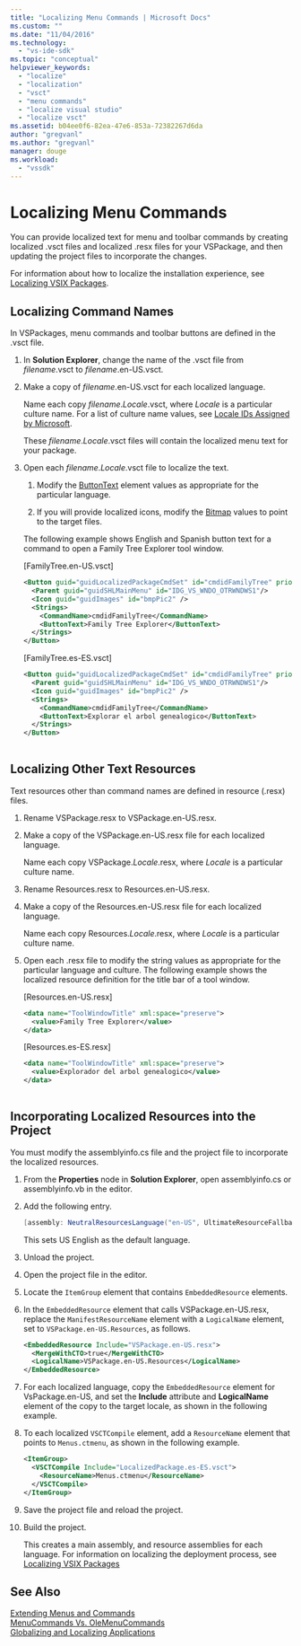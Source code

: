 ```yaml
---
title: "Localizing Menu Commands | Microsoft Docs"
ms.custom: ""
ms.date: "11/04/2016"
ms.technology: 
  - "vs-ide-sdk"
ms.topic: "conceptual"
helpviewer_keywords: 
  - "localize"
  - "localization"
  - "vsct"
  - "menu commands"
  - "localize visual studio"
  - "localize vsct"
ms.assetid: b04ee0f6-82ea-47e6-853a-72382267d6da
author: "gregvanl"
ms.author: "gregvanl"
manager: douge
ms.workload: 
  - "vssdk"
---
```

# Localizing Menu Commands
You can provide localized text for menu and toolbar commands by creating localized .vsct files and localized .resx files for your VSPackage, and then updating the project files to incorporate the changes.  
  
 For information about how to localize the installation experience, see [Localizing VSIX Packages](../extensibility/localizing-vsix-packages.md).  
  
## Localizing Command Names  
 In VSPackages, menu commands and toolbar buttons are defined in the .vsct file.  
  
1.  In **Solution Explorer**, change the name of the .vsct file from *filename*.vsct to *filename*.en-US.vsct.  
  
2.  Make a copy of *filename*.en-US.vsct for each localized language.  
  
     Name each copy *filename*.*Locale*.vsct, where *Locale* is a particular culture name. For a list of culture name values, see [Locale IDs Assigned by Microsoft](https://msdn.microsoft.com/en-us/library/windows/apps/jj657969.aspx).  
  
     These *filename*.*Locale*.vsct files will contain the localized menu text for your package.  
  
3.  Open each *filename*.*Locale*.vsct file to localize the text.  
  
    1.  Modify the [ButtonText](../extensibility/buttontext-element.md) element values as appropriate for the particular language.  
  
    2.  If you will provide localized icons, modify the [Bitmap](../extensibility/bitmap-element.md) values to point to the target files.  
  
     The following example shows English and Spanish button text for a command to open a Family Tree Explorer tool window.  
  
     [FamilyTree.en-US.vsct]  
  
    ```xml  
    <Button guid="guidLocalizedPackageCmdSet" id="cmdidFamilyTree" priority="0x0100" type="Button">  
      <Parent guid="guidSHLMainMenu" id="IDG_VS_WNDO_OTRWNDWS1"/>  
      <Icon guid="guidImages" id="bmpPic2" />  
      <Strings>  
        <CommandName>cmdidFamilyTree</CommandName>  
        <ButtonText>Family Tree Explorer</ButtonText>  
      </Strings>  
    </Button>  
    ```  
  
     [FamilyTree.es-ES.vsct]  
  
    ```xml  
    <Button guid="guidLocalizedPackageCmdSet" id="cmdidFamilyTree" priority="0x0100" type="Button">  
      <Parent guid="guidSHLMainMenu" id="IDG_VS_WNDO_OTRWNDWS1"/>  
      <Icon guid="guidImages" id="bmpPic2" />  
      <Strings>  
        <CommandName>cmdidFamilyTree</CommandName>  
        <ButtonText>Explorar el arbol genealogico</ButtonText>  
      </Strings>  
    </Button>  
  
    ```  
  
## Localizing Other Text Resources  
 Text resources other than command names are defined in resource (.resx) files.  
  
1.  Rename VSPackage.resx to VSPackage.en-US.resx.  
  
2.  Make a copy of the VSPackage.en-US.resx file for each localized language.  
  
     Name each copy VSPackage.*Locale*.resx, where *Locale* is a particular culture name.  
  
3.  Rename Resources.resx to Resources.en-US.resx.  
  
4.  Make a copy of the Resources.en-US.resx file for each localized language.  
  
     Name each copy Resources.*Locale*.resx, where *Locale* is a particular culture name.  
  
5.  Open each .resx file to modify the string values as appropriate for the particular language and culture. The following example shows the localized resource definition for the title bar of a tool window.  
  
     [Resources.en-US.resx]  
  
    ```xml  
    <data name="ToolWindowTitle" xml:space="preserve">  
      <value>Family Tree Explorer</value>  
    </data>  
    ```  
  
     [Resources.es-ES.resx]  
  
    ```xml  
    <data name="ToolWindowTitle" xml:space="preserve">  
      <value>Explorador del arbol genealogico</value>  
    </data>  
  
    ```  
  
## Incorporating Localized Resources into the Project  
 You must modify the assemblyinfo.cs file and the project file to incorporate the localized resources.  
  
1.  From the **Properties** node in **Solution Explorer**, open assemblyinfo.cs or assemblyinfo.vb in the editor.  
  
2.  Add the following entry.  
  
    ```csharp  
    [assembly: NeutralResourcesLanguage("en-US", UltimateResourceFallbackLocation.Satellite)]  
    ```  
  
     This sets US English as the default language.  
  
3.  Unload the project.  
  
4.  Open the project file in the editor.  
  
5.  Locate the `ItemGroup` element that contains `EmbeddedResource` elements.  
  
6.  In the `EmbeddedResource` element that calls VSPackage.en-US.resx, replace the `ManifestResourceName` element with a `LogicalName` element, set to `VSPackage.en-US.Resources`, as follows.  
  
    ```xml  
    <EmbeddedResource Include="VSPackage.en-US.resx">  
      <MergeWithCTO>true</MergeWithCTO>  
      <LogicalName>VSPackage.en-US.Resources</LogicalName>  
    </EmbeddedResource>  
    ```  
  
7.  For each localized language, copy the  `EmbeddedResource` element for VsPackage.en-US, and set the **Include** attribute and **LogicalName** element of the copy to the target locale, as shown in the following example.  
  
8.  To each localized `VSCTCompile` element, add a `ResourceName` element that points to `Menus.ctmenu`, as shown in the following example.  
  
    ```xml  
    <ItemGroup>  
      <VSCTCompile Include="LocalizedPackage.es-ES.vsct">  
        <ResourceName>Menus.ctmenu</ResourceName>  
      </VSCTCompile>  
    </ItemGroup>  
    ```  
  
9. Save the project file and reload the project.  
  
10. Build the project.  
  
     This creates a main assembly, and resource assemblies for each language. For information on localizing the deployment process, see [Localizing VSIX Packages](../extensibility/localizing-vsix-packages.md)  
  
## See Also  
 [Extending Menus and Commands](../extensibility/extending-menus-and-commands.md)   
 [MenuCommands Vs. OleMenuCommands](../extensibility/menucommands-vs-olemenucommands.md)   
 [Globalizing and Localizing Applications](../ide/globalizing-and-localizing-applications.md)